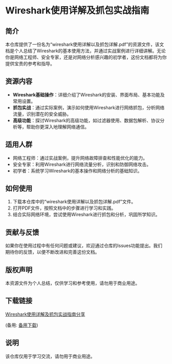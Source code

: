 # Wireshark使用详解及抓包实战指南

## 简介
本仓库提供了一份名为“wireshark使用详解以及抓包详解.pdf”的资源文件，该文档是个人总结了Wireshark的基本使用方法，并通过实战案例进行详细讲解。无论你是网络工程师、安全专家，还是对网络分析感兴趣的初学者，这份文档都将为你提供宝贵的参考和指导。

## 资源内容
- **Wireshark基础操作**：详细介绍了Wireshark的安装、界面布局、基本功能及常用设置。
- **抓包实战**：通过实际案例，演示如何使用Wireshark进行网络抓包，分析网络流量，识别潜在的安全威胁。
- **高级功能**：探讨Wireshark的高级功能，如过滤器使用、数据包解析、协议分析等，帮助你更深入地理解网络通信。

## 适用人群
- 网络工程师：通过实战案例，提升网络故障排查和性能优化的能力。
- 安全专家：利用Wireshark进行网络流量分析，识别和防御网络攻击。
- 初学者：系统学习Wireshark的基本操作和网络分析的基础知识。

## 如何使用
1. 下载本仓库中的“wireshark使用详解以及抓包详解.pdf”文件。
2. 打开PDF文件，按照文档中的步骤进行学习和实践。
3. 结合实际网络环境，尝试使用Wireshark进行抓包和分析，巩固所学知识。

## 贡献与反馈
如果你在使用过程中有任何问题或建议，欢迎通过仓库的Issues功能提出。我们期待你的反馈，以便不断改进和完善这份文档。

## 版权声明
本资源文件为个人总结，仅供学习和参考使用，请勿用于商业用途。

## 下载链接
[Wireshark使用详解及抓包实战指南分享](https://pan.quark.cn/s/eddf834d8bb3) 

(备用: [备用下载](https://pan.baidu.com/s/1EJNsbEqc7lv5HFGtiYRUHw?pwd=1234))

## 说明

该仓库仅用于学习交流，请勿用于商业用途。
